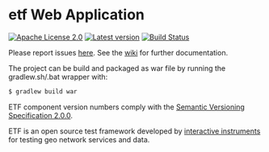 # etf Web Application

[![Apache License 2.0](https://img.shields.io/badge/license-Apache%202.0-blue.svg)](http://www.apache.org/licenses/LICENSE-2.0.html)
[![Latest version](http://img.shields.io/badge/latest%20version-1.0.10-blue.svg)](http://services.interactive-instruments.de/etfdev-af/release/de/interactive_instruments/etf/etf-webapp/1.0.10/etf-webapp-1.0.10.war)
[![Build Status](https://services.interactive-instruments.de/etfdev-ci/buildStatus/icon?job=etf-webapp)](https://services.interactive-instruments.de/etfdev-ci/job/etf-webapp/)

Please report issues [here](https://github.com/interactive-instruments/etf-webapp/issues).
See the [wiki](https://github.com/interactive-instruments/etf-webapp/wiki) for further documentation.

The project can be build and packaged as war file by running the gradlew.sh/.bat wrapper with:
```gradle
$ gradlew build war
```

ETF component version numbers comply with the [Semantic Versioning Specification 2.0.0](http://semver.org/spec/v2.0.0.html).

ETF is an open source test framework developed by [interactive instruments](http://www.interactive-instruments.de/en) for testing geo network services and data.
